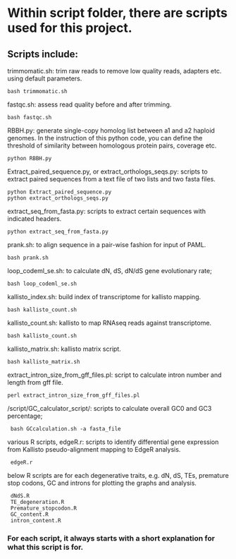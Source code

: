 # Within script folder, there are scripts used for this project. 


## Scripts include:

trimmomatic.sh: trim raw reads to remove low quality reads, adapters etc. using default parameters.

    bash trimmomatic.sh
fastqc.sh: assess read quality before and after trimming.

    bash fastqc.sh
RBBH.py: generate single-copy homolog list between a1 and a2 haploid genomes. In the instruction of this python code, you can define the threshold of similarity between homologous protein pairs, coverage etc.

    python RBBH.py

Extract_paired_sequence.py, or extract_orthologs_seqs.py: scripts to extract paired sequences from a text file of two lists and two fasta files.
    
    python Extract_paired_sequence.py
    python extract_orthologs_seqs.py
extract_seq_from_fasta.py: scripts to extract certain sequences with indicated headers.
    
    python extract_seq_from_fasta.py
prank.sh: to align sequence in a pair-wise fashion for input of PAML.

    bash prank.sh

loop_codeml_se.sh: to calculate dN, dS, dN/dS gene evolutionary rate;

    bash loop_codeml_se.sh
kallisto_index.sh: build index of transcriptome for kallisto mapping.

    bash kallisto_count.sh
kallisto_count.sh: kallisto to map RNAseq reads against transcriptome.

    bash kallisto_count.sh
kallisto_matrix.sh: kallisto matrix script.

    bash kallisto_matrix.sh
extract_intron_size_from_gff_files.pl: script to calculate intron number and length from gff file.

    perl extract_intron_size_from_gff_files.pl
/script/GC_calculator_script/: scripts to calculate overall GC0 and GC3 percentage;

     bash GCcalculation.sh -a fasta_file 
various R scripts, edgeR.r: scripts to identify differential gene expression from Kallisto pseudo-alignment mapping to EdgeR analysis. 
     
     edgeR.r

below R scripts are for each degenerative traits, e.g. dN, dS, TEs, premature stop codons, GC and introns for plotting the graphs and analysis.
     
     dNdS.R
     TE_degeneration.R
     Premature_stopcodon.R
     GC_content.R
     intron_content.R
     

### For each script, it always starts with a short explanation for what this script is for.
